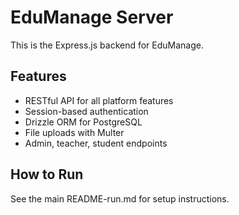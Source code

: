 # EduManage Server

This is the Express.js backend for EduManage.

## Features
- RESTful API for all platform features
- Session-based authentication
- Drizzle ORM for PostgreSQL
- File uploads with Multer
- Admin, teacher, student endpoints

## How to Run
See the main README-run.md for setup instructions.
